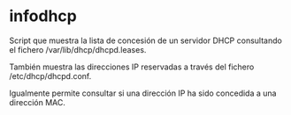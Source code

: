 # infodhcp
Script que muestra la lista de concesión de un servidor DHCP consultando el fichero /var/lib/dhcp/dhcpd.leases.

También muestra las direcciones IP reservadas a través del fichero /etc/dhcp/dhcpd.conf.

Igualmente permite consultar si una dirección IP ha sido concedida a una dirección MAC.

